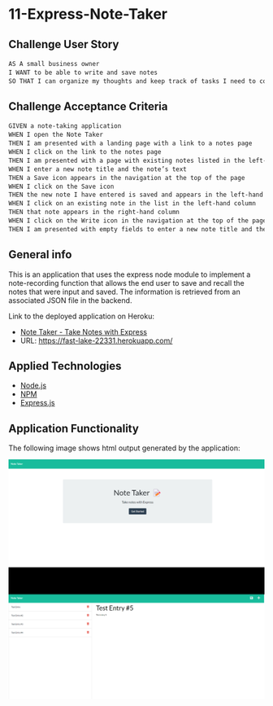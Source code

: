 # 11-Express-Note-Taker


## Challenge User Story

```md
AS A small business owner
I WANT to be able to write and save notes
SO THAT I can organize my thoughts and keep track of tasks I need to complete
```


## Challenge Acceptance Criteria

```md
GIVEN a note-taking application
WHEN I open the Note Taker
THEN I am presented with a landing page with a link to a notes page
WHEN I click on the link to the notes page
THEN I am presented with a page with existing notes listed in the left-hand column, plus empty fields to enter a new note title and the note’s text in the right-hand column
WHEN I enter a new note title and the note’s text
THEN a Save icon appears in the navigation at the top of the page
WHEN I click on the Save icon
THEN the new note I have entered is saved and appears in the left-hand column with the other existing notes
WHEN I click on an existing note in the list in the left-hand column
THEN that note appears in the right-hand column
WHEN I click on the Write icon in the navigation at the top of the page
THEN I am presented with empty fields to enter a new note title and the note’s text in the right-hand column
```


## General info

This is an application that uses the express node module to implement a note-recording function that allows the end user to save and recall the notes that were input and saved. The information is retrieved from an associated JSON file in the backend. 

Link to the deployed application on Heroku:
* [Note Taker - Take Notes with Express](https://fast-lake-22331.herokuapp.com/)
* URL: https://fast-lake-22331.herokuapp.com/

## Applied Technologies

* [Node.js](https://nodejs.org/en/docs/) 
* [NPM](https://www.npmjs.com/) 
* [Express.js](https://expressjs.com/en/guide/routing.html)



## Application Functionality

The following image shows html output generated by the application:

![James Li Team Express Note Taker](./assets/11-express-note-taker.png)